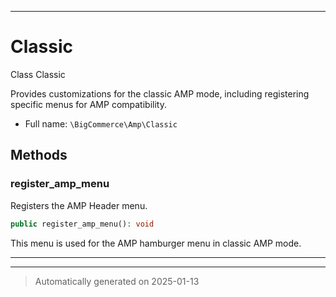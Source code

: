 ***

# Classic

Class Classic

Provides customizations for the classic AMP mode, including
registering specific menus for AMP compatibility.

* Full name: `\BigCommerce\Amp\Classic`




## Methods


### register_amp_menu

Registers the AMP Header menu.

```php
public register_amp_menu(): void
```

This menu is used for the AMP hamburger menu in classic AMP mode.










***


***
> Automatically generated on 2025-01-13
